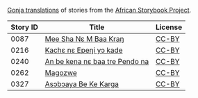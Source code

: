 [Gonja translations](http://my.africanstorybook.org/language/gonja) of stories from the [African Storybook Project](http://my.africanstorybook.org).

Story ID | Title | License
-------- | ----- | -------
0087 | [Mee Sha Nɛ M Baa Kraŋ](http://africanstorybook.org/reader.php?id=18175&d=0&a=1) | [CC-BY](https://creativecommons.org/licenses/by/3.0/)
0216 | [Kachɛ nɛ Epeŋi yɔ kade](http://africanstorybook.org/stories/kach%C9%9B-n%C9%9B-epe%C5%8Bi-y%C9%94-kade) | [CC-BY](https://creativecommons.org/licenses/by/4.0/)
0240 | [An be kena nɛ baa tre Pendo na](http://africanstorybook.org/stories/be-kena-n%C9%9B-baa-tre-pendo-na) | [CC-BY](https://creativecommons.org/licenses/by/3.0/)
0262 | [Magozwe](http://africanstorybook.org/reader.php?id=18215&d=0&a=1) | [CC-BY](https://creativecommons.org/licenses/by/4.0/)
0327 | [Asɔbɔaya Be Ke Karga](http://africanstorybook.org/reader.php?id=18173&d=0&a=1) | [CC-BY](https://creativecommons.org/licenses/by/3.0/)
